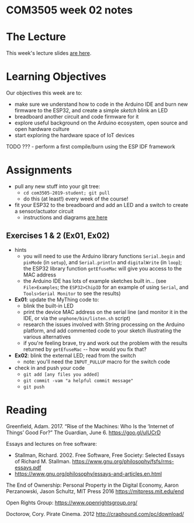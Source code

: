 COM3505 week 02 notes
===

# The Lecture

This week's lecture slides [are
here](https://docs.google.com/presentation/d/1sH_I3aKU0sdr3xe3BNyYI4r-kR200SQ2NU_39Mz88dk/edit?usp=sharing).


# Learning Objectives

Our objectives this week are to:

- make sure we understand how to code in the Arduino IDE and burn new firmware
  to the ESP32, and create a simple _sketch_ blink an LED
- breadboard another circuit and code firmware for it
- explore useful background on the Arduino ecosystem, open source and open
  hardware culture
- start exploring the hardware space of IoT devices

TODO ??? - perform a first compile/burn using the ESP IDF framework


# Assignments

- pull any new stuff into your git tree:
    - `cd com3505-2019-student; git pull`
    - do this (at least!) every week of the course!
- fit your ESP32 to the breadboard and add an LED and a switch to create a
  sensor/actuator circuit
    - instructions and diagrams [are here](Week02/)


## Exercises 1 & 2 (Ex01, Ex02)

- hints
    - you will need to use the Arduino library functions `Serial.begin` and
      `pinMode` (in `setup`), and `Serial.println` and `digitalWrite` (in
      `loop`); the ESP32 library function `getEfuseMac` will give you access
      to the MAC address
    - the Arduino IDE has lots of example sketches built in... (see
      `File>Examples`; the `ESP32>ChipID` for an example of using `Serial`,
      and `Tools>Serial Monitor` to see the results)
- **Ex01**: update the MyThing code to:
    - blink the built-in LED
    - print the device MAC address on the serial line (and monitor it in the
      IDE, or via the `unphone/bin/listen.sh` script)
    - research the issues involved with String processing on the Arduino
      platform, and add commented code to your sketch illustrating the various
      alternatives
    - if you're feeling brave, try and work out the problem with the results
      returned by `getEfuseMac` -- how would you fix that?
- **Ex02**: blink the external LED; read from the switch
    - note: you'll need the `INPUT_PULLUP` macro for the switch code
- check in and push your code
    - `git add [any files you added]`
    - `git commit -vam "a helpful commit message"`
    - `git push`


# Reading

Greenfield, Adam. 2017. “Rise of the Machines: Who Is the ‘Internet of Things’
Good For?” The Guardian, June 6. https://goo.gl/uIUCrD 

Essays and lectures on free software: 
- Stallman, Richard. 2002. Free Software, Free Society: Selected Essays of
  Richard M. Stallman. https://www.gnu.org/philosophy/fsfs/rms-essays.pdf
- https://www.gnu.org/philosophy/essays-and-articles.en.html

The End of Ownership: Personal Property in the Digital Economy, Aaron
Perzanowski, Jason Schultz, MIT Press 2016 https://mitpress.mit.edu/end

Open Rights Group: https://www.openrightsgroup.org/

Doctorow, Cory. Pirate Cinema. 2012  http://craphound.com/pc/download/
